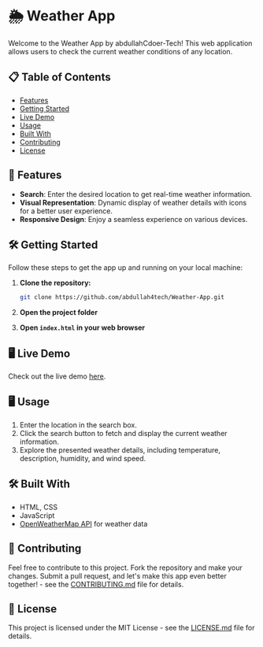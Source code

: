 # 🌦️ Weather App

Welcome to the Weather App by abdullahCdoer-Tech! This web application allows users to check the current weather conditions of any location.

## 📋 Table of Contents

- [Features](#🚀-features)
- [Getting Started](#🛠️-getting-started)
- [Live Demo](#🖥️-live-demo)
- [Usage](#🖥️-usage)
- [Built With](#🛠️-built-with)
- [Contributing](#🤝-contributing)
- [License](#📄-license)

## 🚀 Features

- **Search**: Enter the desired location to get real-time weather information.
- **Visual Representation**: Dynamic display of weather details with icons for a better user experience.
- **Responsive Design**: Enjoy a seamless experience on various devices.

## 🛠️ Getting Started

Follow these steps to get the app up and running on your local machine:

1. **Clone the repository:**

   ```bash
   git clone https://github.com/abdullah4tech/Weather-App.git
   ```

2. **Open the project folder**

3. **Open `index.html` in your web browser**

## 🖥️ Live Demo

Check out the live demo [here](weather-app-kappa-seven-52.vercel.app).

## 🖥️ Usage

1. Enter the location in the search box.
2. Click the search button to fetch and display the current weather information.
3. Explore the presented weather details, including temperature, description, humidity, and wind speed.

## 🛠️ Built With

- HTML, CSS
- JavaScript
- [OpenWeatherMap API](https://openweathermap.org/api) for weather data

## 🤝 Contributing

Feel free to contribute to this project. Fork the repository and make your changes. Submit a pull request, and let's make this app even better together! - see the [CONTRIBUTING.md](CONTRIBUTING.md) file for details.

## 📄 License

This project is licensed under the MIT License - see the [LICENSE.md](LICENSE.md) file for details.
